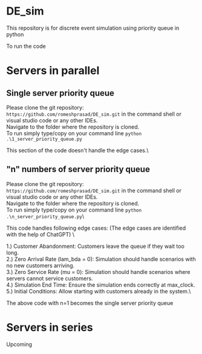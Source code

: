 # DE_sim
This repository is for discrete event simulation using priority queue in python

To run the code
# Servers in parallel
## Single server priority queue
Please clone the git repository: `https://github.com/romeshprasad/DE_sim.git` in the command shell or visual studio code or any other IDEs.\
Navigate to the folder where the repository is cloned.\
To run simply type/copy on your command line  `python .\1_server_priority_queue.py`

This section of the code doesn't handle the edge cases.\


## "n" numbers of server priority queue
Please clone the git repository: `https://github.com/romeshprasad/DE_sim.git` in the command shell or visual studio code or any other IDEs.\
Navigate to the folder where the repository is cloned.\
To run simply type/copy on your command line  `python .\n_server_priority_queue.py`\

This code handles following edge cases: (The edge cases are identified with the help of ChatGPT) \
 
1.) Customer Abandonment: Customers leave the queue if they wait too long.\
2.) Zero Arrival Rate (lam_bda = 0): Simulation should handle scenarios with no new customers arriving.\
3.) Zero Service Rate (mu = 0): Simulation should handle scenarios where servers cannot service customers.\
4.) Simulation End Time: Ensure the simulation ends correctly at max_clock.\
5.) Initial Conditions: Allow starting with customers already in the system.\

The above code with n=1 becomes the single server priority queue

# Servers in series
Upcoming
